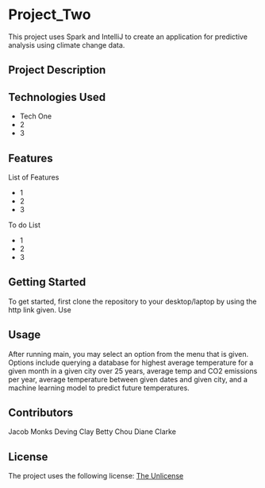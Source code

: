 # Project_Two
This project uses Spark and IntelliJ to create an application for predictive analysis using climate change data.

## Project Description

## Technologies Used
* Tech One
* 2
* 3


## Features
List of Features
* 1
* 2
* 3

To do List
* 1
* 2
* 3

## Getting Started

To get started, first clone the repository to your desktop/laptop by using the http link given. Use 


## Usage

After running main, you may select an option from the menu that is given. Options include querying a database for highest average temperature for a given month in a given city over 25 years, average temp and CO2 emissions per year, average temperature between given dates and given city, and a machine learning model to predict future temperatures. 

## Contributors

Jacob Monks
Deving Clay
Betty Chou
Diane Clarke

## License
The project uses the following license: [The Unlicense](https://unlicense.org/)
